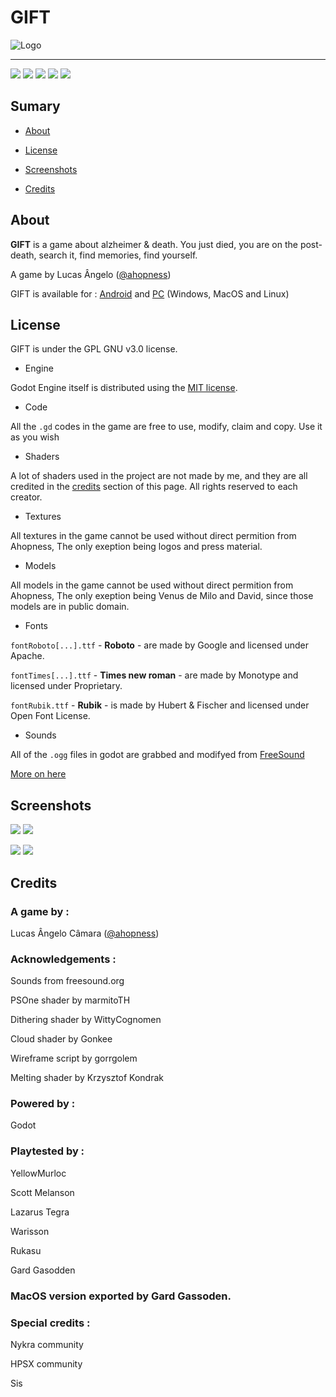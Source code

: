 # GIFT 

![Logo](https://img.itch.zone/aW1nLzU4NzY1NjYucG5n/original/CdEMJM.png "Logo")

- - - - - - -

![](https://img.shields.io/github/license/Ahopness/GIFT?color=black)
![](https://img.shields.io/badge/version-2.0-black)
![](https://img.shields.io/badge/plataforms-Android%20%7C%20Windows-black)
![](https://img.shields.io/github/stars/Ahopness/GIFT?color=black)
![](https://img.shields.io/github/forks/Ahopness/GIFT?color=black)

## Sumary

* [About](#About)

* [License](#License)

* [Screenshots](#Screenshots)

* [Credits](#Credits)

## About

**GIFT** is a game about alzheimer & death. You just died, you are on the post-death, search it, find memories, find yourself.

A game by Lucas Ângelo ([@ahopness](http://twitter.com/Ahopness "Twitter"))


GIFT is available for :
[Android](https://play.google.com/store/apps/details?id=com.ahopness.gift "Android") and [PC](https://ahopness.itch.io/gift "PC") (Windows, MacOS and Linux)

## License

GIFT is under the GPL GNU v3.0 license.

* Engine

Godot Engine itself is distributed using the [MIT license](https://godotengine.org/license).

* Code

All the `.gd` codes in the game are free to use, modify, claim and copy. Use it as you wish

* Shaders

A lot of shaders used in the project are not made by me, and they are all credited in the [credits](#Credits) section of this page. All rights reserved to each creator.

* Textures

All textures in the game cannot be used without direct permition from Ahopness, The only exeption being logos and press material.

* Models

All models in the game cannot be used without direct permition from Ahopness, The only exeption being Venus de Milo and David, since those models are in public domain.

* Fonts

`fontRoboto[...].ttf` - **Roboto** - are made by Google and licensed under Apache.

`fontTimes[...].ttf` - **Times new roman** - are made by Monotype and licensed under Proprietary.

`fontRubik.ttf` - **Rubik** - is made by Hubert & Fischer and licensed under Open Font License.

* Sounds

All of the `.ogg` files in godot are grabbed and modifyed from [FreeSound](https://freesound.org/ "FreeSound")

[More on here](https://github.com/Ahopness/GIFT/blob/main/LICENSE "More on here")

## Screenshots

![](https://img.itch.zone/aW1hZ2UvMTAyNzUyOS81ODczNDU4LnBuZw==/original/eU%2FKu6.png)
![](https://img.itch.zone/aW1hZ2UvMTAyNzUyOS81ODczNDU5LnBuZw==/original/5L3tmj.png)

![](https://img.itch.zone/aW1hZ2UvMTAyNzUyOS81ODczNDYwLnBuZw==/original/dphRXL.png)
![](https://img.itch.zone/aW1hZ2UvMTAyNzUyOS81ODczNDYxLnBuZw==/original/ys9Ccz.png)

## Credits

### A game by : 

Lucas Ângelo Câmara ([@ahopness](http://twitter.com/Ahopness "Twitter"))


### Acknowledgements :

Sounds from freesound.org

PSOne shader by marmitoTH

Dithering shader by WittyCognomen

Cloud shader by Gonkee

Wireframe script by gorrgolem

Melting shader by Krzysztof Kondrak


### Powered by :

Godot


### Playtested by :

YellowMurloc

Scott Melanson

Lazarus Tegra

Warisson

Rukasu

Gard Gasodden 


### MacOS version exported by Gard Gassoden.


### Special credits :

Nykra community

HPSX community

Sis

